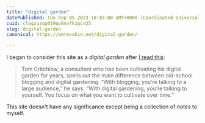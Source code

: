 ```yaml
---
title: "digital garden"
datePublished: Tue Sep 05 2023 18:03:00 GMT+0000 (Coordinated Universal Time)
cuid: clogzuzup019qo8nvfkzpcn25
slug: digital-garden
canonical: https://emresahin.net/digital-garden/

---
```


I began to consider this site as a _digital garden_ after [I read this](https://www.technologyreview.com/2020/09/03/1007716/digital-gardens-let-you-cultivate-your-own-little-bit-of-the-internet/):

> Tom Critchlow, a consultant who has been cultivating his digital garden for years, spells out the main difference between old-school blogging and digital gardening. “With blogging, you’re talking to a large audience,” he says. “With digital gardening, you’re talking to yourself. You focus on what you want to cultivate over time.”

This site doesn't have any significance except being a collection of notes to myself.